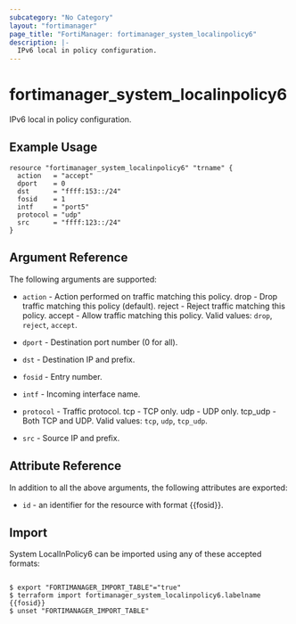 ```yaml
---
subcategory: "No Category"
layout: "fortimanager"
page_title: "FortiManager: fortimanager_system_localinpolicy6"
description: |-
  IPv6 local in policy configuration.
---
```


# fortimanager_system_localinpolicy6
IPv6 local in policy configuration.

## Example Usage

```hcl
resource "fortimanager_system_localinpolicy6" "trname" {
  action   = "accept"
  dport    = 0
  dst      = "ffff:153::/24"
  fosid    = 1
  intf     = "port5"
  protocol = "udp"
  src      = "ffff:123::/24"
}
```

## Argument Reference


The following arguments are supported:


* `action` - Action performed on traffic matching this policy. drop - Drop traffic matching this policy (default). reject - Reject traffic matching this policy. accept - Allow traffic matching this policy. Valid values: `drop`, `reject`, `accept`.

* `dport` - Destination port number (0 for all).
* `dst` - Destination IP and prefix.
* `fosid` - Entry number.
* `intf` - Incoming interface name.
* `protocol` - Traffic protocol. tcp - TCP only. udp - UDP only. tcp_udp - Both TCP and UDP. Valid values: `tcp`, `udp`, `tcp_udp`.

* `src` - Source IP and prefix.


## Attribute Reference

In addition to all the above arguments, the following attributes are exported:
* `id` - an identifier for the resource with format {{fosid}}.

## Import

System LocalInPolicy6 can be imported using any of these accepted formats:
```

$ export "FORTIMANAGER_IMPORT_TABLE"="true"
$ terraform import fortimanager_system_localinpolicy6.labelname {{fosid}}
$ unset "FORTIMANAGER_IMPORT_TABLE"
```

